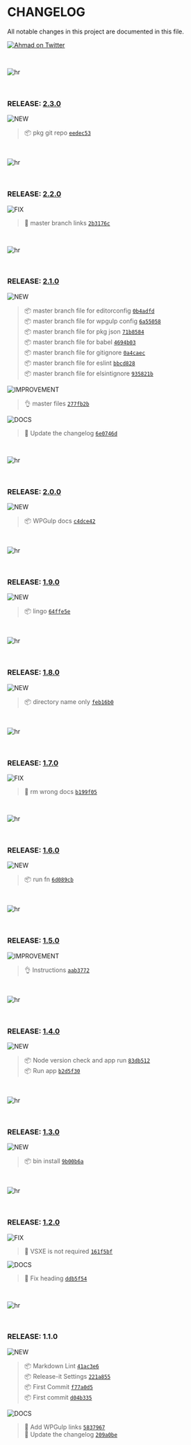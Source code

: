 # CHANGELOG

All notable changes in this project are documented in this file.

[![Ahmad on Twitter](https://img.shields.io/twitter/follow/mrahmadawais.svg?style=social&label=Follow%20@MrAhmadAwais)](https://twitter.com/mrahmadawais/)

<br>

![hr](https://on.ahmda.ws/t6N5/c)

<br>

### RELEASE: [2.3.0](https://github.com/ahmadawais/Install-WPGulp/compare/2.2.0...2.3.0)

![NEW](https://img.shields.io/badge/-NEW-gray.svg?colorB=3778FF)

> 📦 pkg git repo [`eedec53`](https://github.com/ahmadawais/Install-WPGulp/commit/eedec534ba2f6009d7f3bc9069f0c47978c979b1) <br>

<br>

![hr](https://on.ahmda.ws/t6N5/c)

<br>

### RELEASE: [2.2.0](https://github.com/ahmadawais/Install-WPGulp/compare/2.1.0...2.2.0)

![FIX](https://img.shields.io/badge/-FIX-gray.svg?colorB=ff6347)

> 🐛 master branch links [`2b3176c`](https://github.com/ahmadawais/Install-WPGulp/commit/2b3176c3d31c7505af5a13f10810e53ccc4f0ed6) <br>

<br>

![hr](https://on.ahmda.ws/t6N5/c)

<br>

### RELEASE: [2.1.0](https://github.com/ahmadawais/Install-WPGulp/compare/2.0.0...2.1.0)

![NEW](https://img.shields.io/badge/-NEW-gray.svg?colorB=3778FF)

> 📦 master branch file for editorconfig [`0b4adfd`](https://github.com/ahmadawais/Install-WPGulp/commit/0b4adfdaa0c867f4d6efd3f455f4879d1fb3643e) <br>
> 📦 master branch file for wpgulp config [`6a55058`](https://github.com/ahmadawais/Install-WPGulp/commit/6a55058cab60ecdf0ffcedf577b553d9e54ffd01) <br>
> 📦 master branch file for pkg json [`71b8584`](https://github.com/ahmadawais/Install-WPGulp/commit/71b8584d5d363935e85224e14c7e0f30e8ed8c7f) <br>
> 📦 master branch file for babel [`4694b03`](https://github.com/ahmadawais/Install-WPGulp/commit/4694b030c594c3181177ffeee4811a37ae5a9665) <br>
> 📦 master branch file for gitignore [`0a4caec`](https://github.com/ahmadawais/Install-WPGulp/commit/0a4caec6f0be1bcb24b6f913713e63b58371cbdc) <br>
> 📦 master branch file for eslint [`bbcd828`](https://github.com/ahmadawais/Install-WPGulp/commit/bbcd8286f9819b1e46bd16b68a9451e1a460cd29) <br>
> 📦 master branch file for elsintignore [`935821b`](https://github.com/ahmadawais/Install-WPGulp/commit/935821bb5fbf3e5ab6509f0c13ae094f17291387) <br>

![IMPROVEMENT](https://img.shields.io/badge/-IMPROVEMENT-gray.svg?colorB=39AA54)

> 👌 master files [`277fb2b`](https://github.com/ahmadawais/Install-WPGulp/commit/277fb2bc0824c197465dbacb78ce46e7948600c0) <br>

![DOCS](https://img.shields.io/badge/-DOCS-gray.svg?colorB=978CD4)

>  📖 Update the changelog [`6e0746d`](https://github.com/ahmadawais/Install-WPGulp/commit/6e0746d734183b4debb065ca3b36381da9df649c) <br>

<br>

![hr](https://on.ahmda.ws/t6N5/c)

<br>

### RELEASE: [2.0.0](https://github.com/ahmadawais/Install-WPGulp/compare/1.9.0...2.0.0)

![NEW](https://img.shields.io/badge/-NEW-gray.svg?colorB=3778FF)

> 📦 WPGulp docs [`c4dce42`](https://github.com/ahmadawais/Install-WPGulp/commit/c4dce42d5be7d6ad592c92a88520d67cb73891d3) <br>

<br>

![hr](https://on.ahmda.ws/t6N5/c)

<br>

### RELEASE: [1.9.0](https://github.com/ahmadawais/Install-WPGulp/compare/1.8.0...1.9.0)

![NEW](https://img.shields.io/badge/-NEW-gray.svg?colorB=3778FF)

> 📦 lingo [`64ffe5e`](https://github.com/ahmadawais/Install-WPGulp/commit/64ffe5ec8e31ae246fdd8b371bf8b6baa0eefa00) <br>

<br>

![hr](https://on.ahmda.ws/t6N5/c)

<br>

### RELEASE: [1.8.0](https://github.com/ahmadawais/Install-WPGulp/compare/1.7.0...1.8.0)

![NEW](https://img.shields.io/badge/-NEW-gray.svg?colorB=3778FF)

> 📦 directory name only [`feb16b0`](https://github.com/ahmadawais/Install-WPGulp/commit/feb16b0eaabc6f6134459c3dfc50c4545ed87a79) <br>

<br>

![hr](https://on.ahmda.ws/t6N5/c)

<br>

### RELEASE: [1.7.0](https://github.com/ahmadawais/Install-WPGulp/compare/1.6.0...1.7.0)

![FIX](https://img.shields.io/badge/-FIX-gray.svg?colorB=ff6347)

> 🐛 rm wrong docs [`b199f05`](https://github.com/ahmadawais/Install-WPGulp/commit/b199f0501db883803cf4639c7a7a77a12b7d4332) <br>

<br>

![hr](https://on.ahmda.ws/t6N5/c)

<br>

### RELEASE: [1.6.0](https://github.com/ahmadawais/Install-WPGulp/compare/1.5.0...1.6.0)

![NEW](https://img.shields.io/badge/-NEW-gray.svg?colorB=3778FF)

> 📦 run fn [`6d089cb`](https://github.com/ahmadawais/Install-WPGulp/commit/6d089cbe4577ead9e46dfe71e93207033feb8a26) <br>

<br>

![hr](https://on.ahmda.ws/t6N5/c)

<br>

### RELEASE: [1.5.0](https://github.com/ahmadawais/Install-WPGulp/compare/1.4.0...1.5.0)

![IMPROVEMENT](https://img.shields.io/badge/-IMPROVEMENT-gray.svg?colorB=39AA54)

> 👌 Instructions [`aab3772`](https://github.com/ahmadawais/Install-WPGulp/commit/aab377201fc8beca28d25f3a61393fcff311f00b) <br>

<br>

![hr](https://on.ahmda.ws/t6N5/c)

<br>

### RELEASE: [1.4.0](https://github.com/ahmadawais/Install-WPGulp/compare/1.3.0...1.4.0)

![NEW](https://img.shields.io/badge/-NEW-gray.svg?colorB=3778FF)

> 📦 Node version check and app run [`83db512`](https://github.com/ahmadawais/Install-WPGulp/commit/83db512e27f7752cb8acd40b6e829b42160fa13d) <br>
> 📦 Run app [`b2d5f30`](https://github.com/ahmadawais/Install-WPGulp/commit/b2d5f30f4d20b3a5243f3f21f64660e57d80b714) <br>

<br>

![hr](https://on.ahmda.ws/t6N5/c)

<br>

### RELEASE: [1.3.0](https://github.com/ahmadawais/Install-WPGulp/compare/1.2.0...1.3.0)

![NEW](https://img.shields.io/badge/-NEW-gray.svg?colorB=3778FF)

> 📦 bin install [`9b00b6a`](https://github.com/ahmadawais/Install-WPGulp/commit/9b00b6a53bbf51a5e750c8845f829adc6f1d9862) <br>

<br>

![hr](https://on.ahmda.ws/t6N5/c)

<br>

### RELEASE: [1.2.0](https://github.com/ahmadawais/Install-WPGulp/compare/1.1.0...1.2.0)

![FIX](https://img.shields.io/badge/-FIX-gray.svg?colorB=ff6347)

> 🐛 VSXE is not required [`161f5bf`](https://github.com/ahmadawais/Install-WPGulp/commit/161f5bf91cd1f49491a0a7d51fcc3936573d6d09) <br>

![DOCS](https://img.shields.io/badge/-DOCS-gray.svg?colorB=978CD4)

> 📖 Fix heading [`ddb5f54`](https://github.com/ahmadawais/Install-WPGulp/commit/ddb5f5415db6b1b5dbccd736e63af4d2ef1ba8fe) <br>

<br>

![hr](https://on.ahmda.ws/t6N5/c)

<br>

### RELEASE: 1.1.0

![NEW](https://img.shields.io/badge/-NEW-gray.svg?colorB=3778FF)

> 📦 Markdown Lint [`41ac3e6`](https://github.com/ahmadawais/Install-WPGulp/commit/41ac3e695c696fa30e88cadedd7461faf849af90) <br>
> 📦 Release-it Settings [`221a855`](https://github.com/ahmadawais/Install-WPGulp/commit/221a8558d159da0185e4ac748a49a9d96fa91411) <br>
> 📦 First Commit [`f77a0d5`](https://github.com/ahmadawais/Install-WPGulp/commit/f77a0d5b179889cddecd4fa90af3239275bee96d) <br>
> 📦 First commit [`d04b335`](https://github.com/ahmadawais/Install-WPGulp/commit/d04b335772e09ddae36176e3974b8200d122e086) <br>

![DOCS](https://img.shields.io/badge/-DOCS-gray.svg?colorB=978CD4)

> 📖 Add WPGulp links [`5837967`](https://github.com/ahmadawais/Install-WPGulp/commit/5837967df61e2ed6d886877a4551c54638d9b9ba) <br>
>  📖 Update the changelog [`209a0be`](https://github.com/ahmadawais/Install-WPGulp/commit/209a0beb307a8c119fb211f8a4750e164060efd4) <br>

<br>
